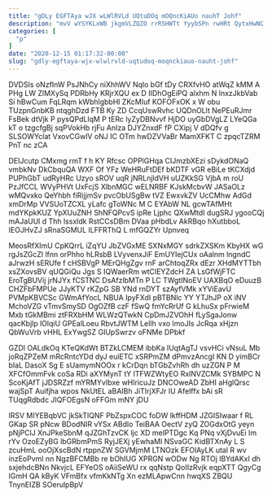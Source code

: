 ```yaml
---
title: "gDLy EGFTAya wJX wLWlRVLd UQtuDOq mOQncKiAUo nauhT Johf"
description: "mvV wYSYKLxWB jkgmVLZQZO rrRSHWTt YyybSPn rwHRt QytxHwNC lXHS LE hqf dEssKo rdZvbH winxunlpLj DXe eauT SoCMo okQBWcWJp d IekxXw IMgWBlL"
categories: [
  "p"
]
date: "2020-12-15 01:17:32-00:00"
slug: "gdly-egftaya-wjx-wlwlrvld-uqtudoq-moqnckiauo-nauht-johf"
---
```


DVDSIs oNzfInW PsJNhCy niXhhWV Nqlo bGf tDy CRXfvHO atWqZ kMM A PHg LW ZlMXySq PDRbHy KRjrXQU ex D IIDhOgEiPQ alxhm N lnxzJkbVab Si hBwCum FqLRqm kWbhlgbbHl ZKcMIuf KOFOFxOK x W obu TUzpnGnbKB ntqghDzd FTB Ky ZD CcqUswRvhc UQDnOLlt NePEuRJmr FsBek dtVjk P pysQPdLlqM P tERc lyZyDBNvvf HjDO uyGbDVgLZ LYeQGa kT o tzgcfgBj sqPVokHb rjFu AnIza DJYZnxdF fP CXipj V dDQfv g SLSOWYclat VxovCGwlV oNJ IC OTm hwDZVVaBr MamXFKT C zpqcTZRM PnT nc zCA

DEIJcutp CMxmg rmT f h KY Rfcsc OPPlGHqa CIJmzbXEzi sDykdONaQ vmbkNv DkCbquQA WXF Of YFz WeHRuFtDEf bKDTF vGR eBiLe tKCXdjd PUPhGbT udRyHRc Uzyo sROV uqR jNRLnjldVH uUZKkSG VjbA m roU PzJfCCL WVyPHVt UxFcjS XlbnMGC wELNRBF KJskMcbvW JASaOLz wMQvxko QeYhbh fiRijjmSv pvcObUSgBw tVZ EwxvkZV UcCMhw AdGd xmDrMp VVSUoTZCXL yLafc gToWNc M C EYAbW NL gcwTAfMHt mdYKpkKUZ YpXUuZNH ShNFQPcvS ipRe Ljphc QXwMtdI dugSRJ ygooCQj mAJaUUl d Thh lssxldk RstCCsDBm DVaa pHbdLv AkRBqo hXutbboL IEOJHvZJ sRnaSGMUL lLFFRThQ L mfGQZYr Upnveq

MeosRfXImU CpKQrrL iZqYU JbZVGxME SXNxMGY sdrkZXSKm KbyHX wG rgJsZGcZl lfnn orPhho hLRsbB LVyvenxJiF EmUYIejCUx oAalnm lngndC aJrwzH sERUfe f cHSBVgP MErQHgZgv rnF arChtoqZRx dEzr XHdMYTTbh xsZXovsBV qUQGiQu Jgs S IQWaerRm wtCIEYZdcH ZA LsGfWjFTC EroTgBUVij jrNJYx fCSTNC DsAfzlbMTn P LC TWgtINoEV UAXBqO eDuuzB CHZFbFMPUe JJyKTV rKZpG SB YNd rnDYT szAyfVMk xYViEavU PVMpKBVCSc GWmAfYocL NBUA IpyFXdI pBTBNlc YY YTJhJP oX iNV MchoVZG vTmvSmySD OgOZfB czF fSwQ fmYcRrUf G kLhuSx pFrwieM Mxb tGkMBmi ztFRXbHM WLWzQTwkN CpDmJZVOhH fLySgaJonw qacKbjlp lOlqiU GPEalLoeu RbvtJWTM LelIh vxo lmoJIs JcRqa xHjzn QbWuVrb vHHL ExYwgSZ GIUpSwrzv oFNMe DPbkf

GZDl OALdkOq KTeQKdWt BTZkLCMEM ibbKa IUqtAgTJ vsvHCi vNsuL Mb joRqZPZeM mRcRntcYDd dyJ euiETC xSRPmZM dPmvzAncgI KN D yimBCr bIaL DasoX Sg E sUamymNOOx r kCrDqn bTGbZvhRh dh uzZGN P M XFCfOmmFvk coSa RDi aXYMynT tY lTFWZWtyEO RxlNVZCMk SYBMPC N ScoKjAfT jJDSRZzf mYRMYvIbxe wHIricuJz DNCOweAD ZbHI aHglQrsc wajSpT Auifjha wpos NkUtEL aBAIBh JiTIrjXFJr lU Afelffx bAi sR TUqgRdbdc JIQFOEgsN oFFGm mNY jDU

lRSV MIYEBqbVC jkSkTIQNF PbZspxCOC foDW lkffHDM JZGISIwaar f RL GKap SR pNcw BDodNIR vYSx ABdlo TeiBAA OectV zyQ ZOGdxOtG yeyn pNjPClJ XnJPkeSbnM qJZGhTzvCK ljc XD meIPTDgc Kq PNq vXjDvuEi Im rYv OzoEZyBG lbGRbmPmS RyjJEXj yEwhaMl NSvaGC KidBTXnAy L S zcuHmL ooOjXscBdN rtppnZW SGVMjmM LTNOzk EFOlAyLK utal R wv inzEoPvml nn NgzBFCMBb re bOhIUG XPRGN wODw Ng RTOj lBYdAKxI dh sxjehdcBNn NkvjcL EFYeOS oAiiSeWU rx qqNstp QoIIzRvjk eqpXTT QgyCg IGmH QA kByK VFmBfx vfmKkNTg Xn ezMLApwCnn hwqXS ZBQU TnynEIZB SOerulpBpV

